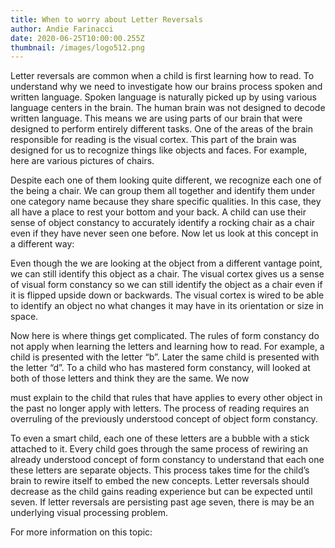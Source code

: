 ```yaml
---
title: When to worry about Letter Reversals
author: Andie Farinacci
date: 2020-06-25T10:00:00.255Z
thumbnail: /images/logo512.png
---
```


Letter reversals are common when a child is first learning how to read. To understand why we need to investigate how our brains process spoken and written language. Spoken language is naturally picked up by using various language centers in the brain. The human brain was not designed to decode written language. This means we are using parts of our brain that were designed to perform entirely different tasks. One of the areas of the brain responsible for reading is the visual cortex. This part of the brain was designed for us to recognize things like objects and faces. For example, here are various pictures of chairs.

Despite each one of them looking quite different, we recognize each one of the being a chair. We can group them all together and identify them under one category name because they share specific qualities. In this case, they all have a place to rest your bottom and your back. A child can use their sense of object constancy to accurately identify a rocking chair as a chair even if they have never seen one before. Now let us look at this concept in a different way:

Even though the we are looking at the object from a different vantage point, we can still identify this object as a chair. The visual cortex gives us a sense of visual form constancy so we can still identify the object as a chair even if it is flipped upside down or backwards. The visual cortex is wired to be able to identify an object no what changes it may have in its orientation or size in space.

Now here is where things get complicated. The rules of form constancy do not apply when learning the letters and learning how to read. For example, a child is presented with the letter “b”. Later the same child is presented with the letter “d”. To a child who has mastered form constancy, will looked at both of those letters and think they are the same. We now

must explain to the child that rules that have applies to every other object in the past no longer apply with letters. The process of reading requires an overruling of the previously understood concept of object form constancy.

To even a smart child, each one of these letters are a bubble with a stick attached to it. Every child goes through the same process of rewiring an already understood concept of form constancy to understand that each one these letters are separate objects. This process takes time for the child’s brain to rewire itself to embed the new concepts. Letter reversals should decrease as the child gains reading experience but can be expected until seven. If letter reversals are persisting past age seven, there is may be an underlying visual processing problem.

For more information on this topic:
